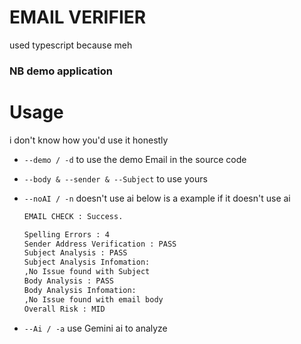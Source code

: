 # EMAIL VERIFIER

used typescript because meh

### NB demo application

# Usage

i don't know how you'd use it honestly

-   `--demo / -d` to use the demo Email in the source code
-   `--body & --sender & --Subject` to use yours
-   `--noAI / -n` doesn't use ai below is a example if it doesn't use ai

    ```txt
    EMAIL CHECK : Success.

    Spelling Errors : 4
    Sender Address Verification : PASS
    Subject Analysis : PASS
    Subject Analysis Infomation:
    ,No Issue found with Subject
    Body Analysis : PASS
    Body Analysis Infomation:
    ,No Issue found with email body
    Overall Risk : MID
    ```

-   `--Ai / -a` use Gemini ai to analyze
